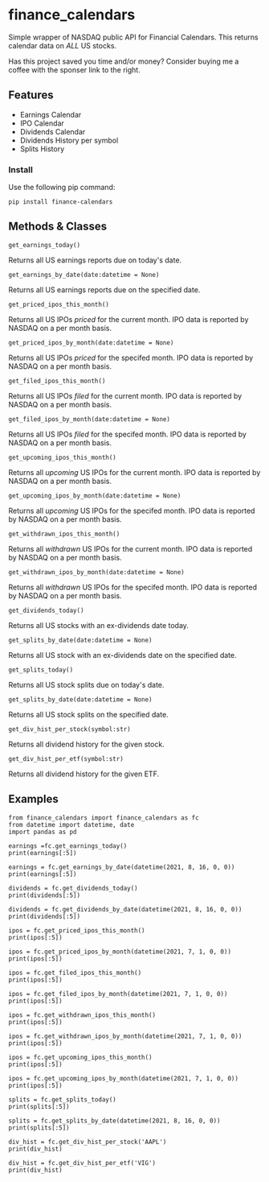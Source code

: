 # finance_calendars
Simple wrapper of NASDAQ public API for Financial Calendars.  This returns calendar data on *ALL* US stocks.

Has this project saved you time and/or money?  Consider buying me a coffee with the sponser link to the right.

## Features
* Earnings Calendar
* IPO Calendar
* Dividends Calendar
* Dividends History per symbol
* Splits History

### Install
Use the following pip command:
```
pip install finance-calendars
```

## Methods & Classes
```
get_earnings_today()
```
Returns all US earnings reports due on today's date.

```
get_earnings_by_date(date:datetime = None)
```
Returns all US earnings reports due on the specified date.

```
get_priced_ipos_this_month()
```
Returns all US IPOs *priced* for the current month.  IPO data is reported by NASDAQ on a per month basis.

```
get_priced_ipos_by_month(date:datetime = None)
```
Returns all US IPOs *priced* for the specifed month.  IPO data is reported by NASDAQ on a per month basis.

```
get_filed_ipos_this_month()
```
Returns all US IPOs *filed* for the current month.  IPO data is reported by NASDAQ on a per month basis.

```
get_filed_ipos_by_month(date:datetime = None)
```
Returns all US IPOs *filed* for the specifed month.  IPO data is reported by NASDAQ on a per month basis.

```
get_upcoming_ipos_this_month()
```
Returns all *upcoming* US IPOs for the current month.  IPO data is reported by NASDAQ on a per month basis.

```
get_upcoming_ipos_by_month(date:datetime = None)
```
Returns all *upcoming* US IPOs for the specifed month.  IPO data is reported by NASDAQ on a per month basis.

```
get_withdrawn_ipos_this_month()
```
Returns all *withdrawn* US IPOs for the current month.  IPO data is reported by NASDAQ on a per month basis.

```
get_withdrawn_ipos_by_month(date:datetime = None)
```
Returns all *withdrawn* US IPOs for the specifed month.  IPO data is reported by NASDAQ on a per month basis.

```
get_dividends_today()
```
Returns all US stocks with an ex-dividends date today.

```
get_splits_by_date(date:datetime = None)
```
Returns all US stock with an ex-dividends date on the specified date.

```
get_splits_today()
```
Returns all US stock splits due on today's date.

```
get_splits_by_date(date:datetime = None)
```
Returns all US stock splits on the specified date.

```
get_div_hist_per_stock(symbol:str)
```
Returns all dividend history for the given stock.

```
get_div_hist_per_etf(symbol:str)
```
Returns all dividend history for the given ETF.

## Examples

```
from finance_calendars import finance_calendars as fc
from datetime import datetime, date
import pandas as pd

earnings =fc.get_earnings_today()
print(earnings[:5])

earnings = fc.get_earnings_by_date(datetime(2021, 8, 16, 0, 0))
print(earnings[:5])

dividends = fc.get_dividends_today()
print(dividends[:5])

dividends = fc.get_dividends_by_date(datetime(2021, 8, 16, 0, 0))
print(dividends[:5])

ipos = fc.get_priced_ipos_this_month()
print(ipos[:5])

ipos = fc.get_priced_ipos_by_month(datetime(2021, 7, 1, 0, 0))
print(ipos[:5])

ipos = fc.get_filed_ipos_this_month()
print(ipos[:5])

ipos = fc.get_filed_ipos_by_month(datetime(2021, 7, 1, 0, 0))
print(ipos[:5])

ipos = fc.get_withdrawn_ipos_this_month()
print(ipos[:5])

ipos = fc.get_withdrawn_ipos_by_month(datetime(2021, 7, 1, 0, 0))
print(ipos[:5])

ipos = fc.get_upcoming_ipos_this_month()
print(ipos[:5])

ipos = fc.get_upcoming_ipos_by_month(datetime(2021, 7, 1, 0, 0))
print(ipos[:5])

splits = fc.get_splits_today()
print(splits[:5])

splits = fc.get_splits_by_date(datetime(2021, 8, 16, 0, 0))
print(splits[:5])

div_hist = fc.get_div_hist_per_stock('AAPL')
print(div_hist)

div_hist = fc.get_div_hist_per_etf('VIG')
print(div_hist)
```

